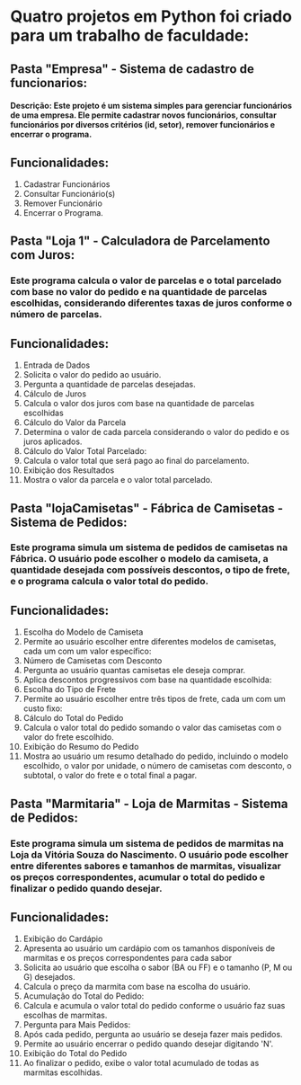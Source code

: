 # Quatro projetos em Python foi criado para um trabalho de faculdade:

## Pasta "Empresa" - Sistema de cadastro de funcionarios: 
#### Descrição: Este projeto é um sistema simples para gerenciar funcionários de uma empresa. Ele permite cadastrar novos funcionários, consultar funcionários por diversos critérios (id, setor), remover funcionários e encerrar o programa.

## Funcionalidades:
1. Cadastrar Funcionários
2. Consultar Funcionário(s)
3. Remover Funcionário
4. Encerrar o Programa.
   
## Pasta "Loja 1" - Calculadora de Parcelamento com Juros:
### Este programa calcula o valor de parcelas e o total parcelado com base no valor do pedido e na quantidade de parcelas escolhidas, considerando diferentes taxas de juros conforme o número de parcelas.

## Funcionalidades:
1. Entrada de Dados
2. Solicita o valor do pedido ao usuário.
3. Pergunta a quantidade de parcelas desejadas.
4. Cálculo de Juros
5. Calcula o valor dos juros com base na quantidade de parcelas escolhidas
6. Cálculo do Valor da Parcela
7. Determina o valor de cada parcela considerando o valor do pedido e os juros aplicados.
8. Cálculo do Valor Total Parcelado:
9. Calcula o valor total que será pago ao final do parcelamento.
10. Exibição dos Resultados
11. Mostra o valor da parcela e o valor total parcelado.

## Pasta "lojaCamisetas" - Fábrica de Camisetas - Sistema de Pedidos: 
### Este programa simula um sistema de pedidos de camisetas na Fábrica. O usuário pode escolher o modelo da camiseta, a quantidade desejada com possíveis descontos, o tipo de frete, e o programa calcula o valor total do pedido.

## Funcionalidades:
1. Escolha do Modelo de Camiseta
2. Permite ao usuário escolher entre diferentes modelos de camisetas, cada um com um valor específico:
3. Número de Camisetas com Desconto
4. Pergunta ao usuário quantas camisetas ele deseja comprar.
5. Aplica descontos progressivos com base na quantidade escolhida:
6. Escolha do Tipo de Frete
7. Permite ao usuário escolher entre três tipos de frete, cada um com um custo fixo:
8. Cálculo do Total do Pedido
9. Calcula o valor total do pedido somando o valor das camisetas com o valor do frete escolhido.
10. Exibição do Resumo do Pedido
11. Mostra ao usuário um resumo detalhado do pedido, incluindo o modelo escolhido, o valor por unidade, o número de camisetas com desconto, o subtotal, o valor do frete e o total final a pagar.

## Pasta "Marmitaria" - Loja de Marmitas - Sistema de Pedidos: 
### Este programa simula um sistema de pedidos de marmitas na Loja da Vitória Souza do Nascimento. O usuário pode escolher entre diferentes sabores e tamanhos de marmitas, visualizar os preços correspondentes, acumular o total do pedido e finalizar o pedido quando desejar.

## Funcionalidades:
1. Exibição do Cardápio
2. Apresenta ao usuário um cardápio com os tamanhos disponíveis de marmitas e os preços correspondentes para cada sabor
3. Solicita ao usuário que escolha o sabor (BA ou FF) e o tamanho (P, M ou G) desejados.
4. Calcula o preço da marmita com base na escolha do usuário.
5. Acumulação do Total do Pedido:
6. Calcula e acumula o valor total do pedido conforme o usuário faz suas escolhas de marmitas.
7. Pergunta para Mais Pedidos:
8. Após cada pedido, pergunta ao usuário se deseja fazer mais pedidos.
9. Permite ao usuário encerrar o pedido quando desejar digitando 'N'.
10. Exibição do Total do Pedido
11. Ao finalizar o pedido, exibe o valor total acumulado de todas as marmitas escolhidas.


